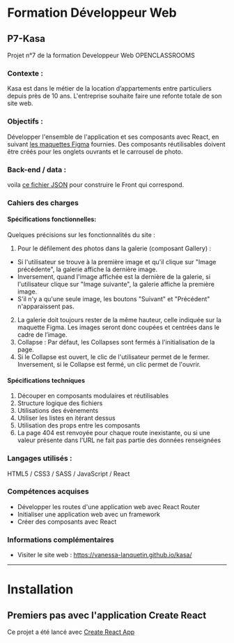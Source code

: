 # Formation Développeur Web

## P7-Kasa
Projet n°7 de la formation Developpeur Web OPENCLASSROOMS 

### Contexte :
Kasa est dans le métier de la location d’appartements entre particuliers depuis près de 10 ans. L'entreprise souhaite faire une refonte totale de son site web.

### Objectifs :
Développer l'ensemble de l'application et ses composants avec React, en suivant [les maquettes Figma](https://www.figma.com/file/bAnXDNqRKCRRP8mY2gcb5p/UI-Design-Kasa-FR?node-id=3-0&t=orFKblhMVkLYD4Ie-0) fournies. Des composants réutilisables doivent être créés pour les onglets ouvrants et le carrousel de photo.
### Back-end / data :
voila [ce fichier JSON](https://s3-eu-west-1.amazonaws.com/course.oc-static.com/projects/Front-End+V2/P9+React+1/logements.json) pour construire le Front qui correspond.

### Cahiers des charges
#### Spécifications fonctionnelles:
Quelques précisions sur les fonctionnalités du site :

1. Pour le défilement des photos dans la galerie (composant Gallery) :
* Si l'utilisateur se trouve à la première image et qu'il clique sur "Image précédente", la galerie affiche la dernière image. 
* Inversement, quand l'image affichée est la dernière de la galerie, si l'utilisateur clique sur "Image suivante", la galerie affiche la première image. 
* S'il n'y a qu'une seule image, les boutons "Suivant" et "Précédent" n'apparaissent pas.
2. La galerie doit toujours rester de la même hauteur, celle indiquée sur la maquette Figma. Les images seront donc coupées et centrées dans le cadre de l’image.
3. Collapse : Par défaut, les Collapses sont fermés à l'initialisation de la page. 
4. Si le Collapse est ouvert, le clic de l'utilisateur permet de le fermer.
Inversement, si le Collapse est fermé, un clic permet de l'ouvrir.
#### Spécifications techniques
1. Découper en composants modulaires et réutilisables
2. Structure logique des fichiers
3. Utilisations des évènements
4. Utiliser les listes en itérant dessus
5. Utilisation des props entre les composants
6. La page 404 est renvoyée pour chaque route inexistante, ou si une
valeur présente dans l’URL ne fait pas partie des données
renseignées

### Langages utilisés :
HTML5 / CSS3 / SASS / JavaScript / React
### Compétences acquises
* Développer les routes d'une application web avec React Router
* Initialiser une application web avec un framework
* Créer des composants avec React
### Informations complémentaires
* Visiter le site web :
https://vanessa-lanquetin.github.io/kasa/
----------------------
# Installation

## Premiers pas avec l'application Create React
Ce projet a été lancé avec [Create React App](https://github.com/facebook/create-react-app)

